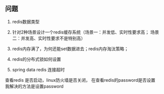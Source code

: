 ## 问题
1. redis数据类型     
2. 针对2种场景设计一个redis缓存系统（场景一：并发低、实时性要求高； 场景二：并发高、实时性要求不是特别高）       
3. redis内存满了，为何还能set数据进去；redis内存淘汰策略；        
4. redis的分布式锁如何设置

5. spring data redis 连接超时

查看redis 是否启动，linux防火墙是否关闭， 在查看redis的password是否设置
我解决的方法是设置password



